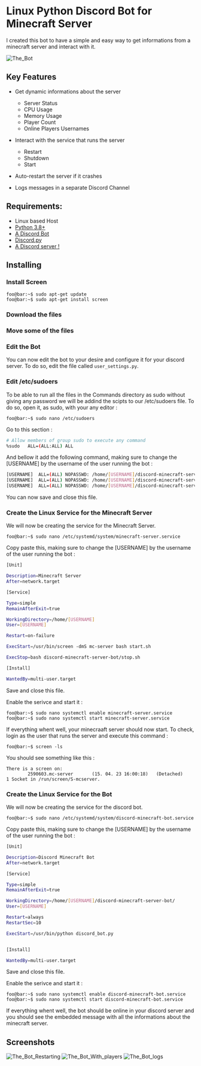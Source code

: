 # Linux Python Discord Bot for Minecraft Server

I created this bot to have a simple and easy way to get informations from a minecraft server and interact with it.

![The_Bot](https://user-images.githubusercontent.com/17253999/230373214-b249628d-2348-4ecd-95d5-58392373b308.png)

## Key Features

- Get dynamic informations about the server
  - Server Status
  - CPU Usage
  - Memory Usage
  - Player Count
  - Online Players Usernames

- Interact with the service that runs the server
  - Restart
  - Shutdown
  - Start

- Auto-restart the server if it crashes

- Logs messages in a separate Discord Channel

## Requirements:

- Linux based Host
- [Python 3.8+](https://www.python.org/)
- [A Discord Bot](https://discordpy.readthedocs.io/en/stable/discord.html)
- [Discord.py](https://pypi.org/project/discord.py/)
- [A Discord server !](https://support.discord.com/hc/en-us/articles/204849977-How-do-I-create-a-server-)

## Installing

### Install Screen

```console
foo@bar:~$ sudo apt-get update
foo@bar:~$ sudo apt-get install screen
```
### Download the files
### Move some of the files
### Edit the Bot

You can now edit the bot to your desire and configure it for your discord server.
To do so, edit the file called ```user_settings.py```.


### Edit /etc/sudoers

To be able to run all the files in the Commands directory as sudo without giving any password we will be addind the scipts to our /etc/sudoers file.
To do so, open it, as sudo, with your any editor :
```console
foo@bar:~$ sudo nano /etc/sudoers
```
Go to this section :
```bash
# Allow members of group sudo to execute any command
%sudo   ALL=(ALL:ALL) ALL
```
And bellow it add the following command, making sure to change the [USERNAME] by the username of the user running the bot :
```bash
[USERNAME]  ALL=(ALL) NOPASSWD: /home/[USERNAME]/discord-minecraft-server-bot/Commands/service_stop.sh
[USERNAME]  ALL=(ALL) NOPASSWD: /home/[USERNAME]/discord-minecraft-server-bot/Commands/service_start.sh
[USERNAME]  ALL=(ALL) NOPASSWD: /home/[USERNAME]/discord-minecraft-server-bot/Commands/service_restart.sh
```
You can now save and close this file.

### Create the Linux Service for the Minecraft Server
We will now be creating the service for the Minecraft Server.

```console
foo@bar:~$ sudo nano /etc/systemd/system/minecraft-server.service
```

Copy paste this, making sure to change the [USERNAME] by the username of the user running the bot :
```bash
[Unit]

Description=Minecraft Server
After=network.target

[Service]

Type=simple
RemainAfterExit=true

WorkingDirectory=/home/[USERNAME]
User=[USERNAME]

Restart=on-failure

ExecStart=/usr/bin/screen -dmS mc-server bash start.sh

ExecStop=bash discord-minecraft-server-bot/stop.sh

[Install]

WantedBy=multi-user.target
```
Save and close this file.

Enable the serivce and start it :
```console
foo@bar:~$ sudo nano systemctl enable minecraft-server.service
foo@bar:~$ sudo nano systemctl start minecraft-server.service
```

If everything whent well, your minecraaft server should now start. To check, login as the user that runs the server and execute this command :
```console
foo@bar:~$ screen -ls
```
You should see something like this :
```console
There is a screen on:
        2590603.mc-server       (15. 04. 23 16:00:18)   (Detached)
1 Socket in /run/screen/S-mcserver.
```

### Create the Linux Service for the Bot
We will now be creating the service for the discord bot.
```console
foo@bar:~$ sudo nano /etc/systemd/system/discord-minecraft-bot.service
```
Copy paste this, making sure to change the [USERNAME] by the username of the user running the bot :
```bash
[Unit]

Description=Discord Minecraft Bot
After=network.target

[Service]

Type=simple
RemainAfterExit=true

WorkingDirectory=/home/[USERNAME]/discord-minecraft-server-bot/
User=[USERNAME]

Restart=always
RestartSec=10

ExecStart=/usr/bin/python discord_bot.py


[Install]

WantedBy=multi-user.target
```
Save and close this file.

Enable the serivce and start it :
```console
foo@bar:~$ sudo nano systemctl enable discord-minecraft-bot.service
foo@bar:~$ sudo nano systemctl start discord-minecraft-bot.service
```

If everything whent well, the bot should be online in your discord server and you should see the embedded message with all the informations about the minecraft server.

## Screenshots

![The_Bot_Restarting](https://user-images.githubusercontent.com/17253999/231829800-59614e03-a354-4219-9181-ff7e4ea4f858.png)
![The_Bot_With_players](https://user-images.githubusercontent.com/17253999/231830655-c86a87dd-4ab1-4502-bf17-c197b648beaf.png)
![The_Bot_logs](https://user-images.githubusercontent.com/17253999/231829049-65bb3aea-20f8-42c2-abb9-13524260bf83.png)
